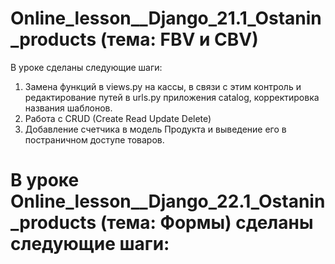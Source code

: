 # Online_lesson__Django_21.1_Ostanin_products (тема:  FBV и CBV)

В уроке сделаны следующие шаги:

1) Замена функций в views.py на кассы, в связи с этим контроль и редактирование путей в urls.py приложения catalog, корректировка названия шаблонов.
2) Работа с CRUD (Create Read Update Delete)
3) Добавление счетчика в модель Продукта и выведение его в постраничном доступе товаров.


# В уроке Online_lesson__Django_22.1_Ostanin_products (тема: Формы) сделаны следующие шаги:
  

  


